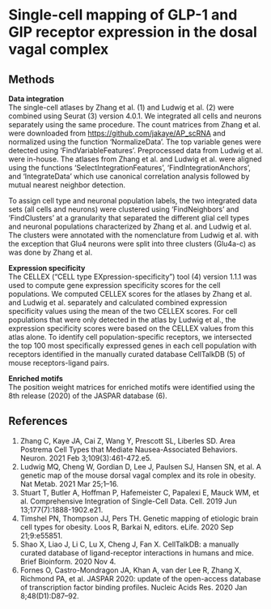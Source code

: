 # Single-cell mapping of GLP-1 and GIP receptor expression in the dosal vagal complex

## Methods

**Data integration**\
The single-cell atlases by Zhang et al. (1) and Ludwig et al. (2) were combined using Seurat (3) version 4.0.1. We integrated all cells and neurons separately using the same procedure. The count matrices from Zhang et al. were downloaded from https://github.com/jakaye/AP_scRNA and normalized using the function ‘NormalizeData’. The top variable genes were detected using ‘FindVariableFeatures’. Preprocessed data from Ludwig et al. were in-house. The atlases from Zhang et al. and Ludwig et al. were aligned using the functions ‘SelectIntegrationFeatures’, ‘FindIntegrationAnchors’, and ‘IntegrateData’ which use canonical correlation analysis followed by mutual nearest neighbor detection.
 
To assign cell type and neuronal population labels, the two integrated data sets (all cells and neurons) were clustered using ‘FindNeighbors’ and ‘FindClusters’ at a granularity that separated the different glial cell types and neuronal populations characterized by Zhang et al. and Ludwig et al. The clusters were annotated with the nomenclature from Ludwig et al. with the exception that Glu4 neurons were split into three clusters (Glu4a-c) as was done by Zhang et al.
 
**Expression specificity**\
The CELLEX (“CELL type EXpression-specificity”) tool (4) version 1.1.1 was used to compute gene expression specificity scores for the cell populations. We computed CELLEX scores for the atlases by Zhang et al. and Ludwig et al. separately and calculated combined expression specificity values using the mean of the two CELLEX scores. For cell populations that were only detected in the atlas by Ludwig et al., the expression specificity scores were based on the CELLEX values from this atlas alone. To identify cell population-specific receptors, we intersected the top 100 most specifically expressed genes in each cell population with receptors identified in the manually curated database CellTalkDB (5) of mouse receptors-ligand pairs.

**Enriched motifs**\
The position weight matrices for enriched motifs were identified using the 8th release (2020) of the JASPAR database (6).  

## References
1. Zhang C, Kaye JA, Cai Z, Wang Y, Prescott SL, Liberles SD. Area Postrema Cell Types that Mediate Nausea-Associated Behaviors. Neuron. 2021 Feb 3;109(3):461-472.e5.
2. Ludwig MQ, Cheng W, Gordian D, Lee J, Paulsen SJ, Hansen SN, et al. A genetic map of the mouse dorsal vagal complex and its role in obesity. Nat Metab. 2021 Mar 25;1–16.
3. Stuart T, Butler A, Hoffman P, Hafemeister C, Papalexi E, Mauck WM, et al. Comprehensive Integration of Single-Cell Data. Cell. 2019 Jun 13;177(7):1888-1902.e21.
4. Timshel PN, Thompson JJ, Pers TH. Genetic mapping of etiologic brain cell types for obesity. Loos R, Barkai N, editors. eLife. 2020 Sep 21;9:e55851.
5. Shao X, Liao J, Li C, Lu X, Cheng J, Fan X. CellTalkDB: a manually curated database of ligand-receptor interactions in humans and mice. Brief Bioinform. 2020 Nov 4.
6. Fornes O, Castro-Mondragon JA, Khan A, van der Lee R, Zhang X, Richmond PA, et al. JASPAR 2020: update of the open-access database of transcription factor binding profiles. Nucleic Acids Res. 2020 Jan 8;48(D1):D87–92.

